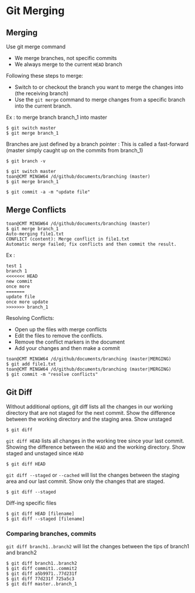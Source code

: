 # Git Merging

## Merging

Use git merge command
- We merge branches, not specific commits
- We always merge to the current `HEAD` branch

Following these steps to merge:
- Switch to or checkout the branch you want to merge the changes into (the receiving branch)
- Use the `git merge` command to merge changes from a specific branch into the current branch.

Ex : to merge branch branch_1 into master
````
$ git switch master
$ git merge branch_1
````

Branches are just defined by a branch pointer : This is called a fast-forward (master simply caught up on the commits from branch_1)
````
$ git branch -v

$ git switch master
toan@CMT MINGW64 /d/github/documents/branching (master)
$ git merge branch_1

$ git commit -a -m "update file"
````

## Merge Conflicts

````
toan@CMT MINGW64 /d/github/documents/branching (master)
$ git merge branch_1
Auto-merging file1.txt
CONFLICT (content): Merge conflict in file1.txt
Automatic merge failed; fix conflicts and then commit the result.
````

Ex :
````
test 1
branch 1
<<<<<<< HEAD
new commit
once more
=======
update file
once more update
>>>>>>> branch_1
````


Resolving Conflicts:
- Open up the files with merge conflicts
- Edit the files to remove the conflicts.
- Remove the conflict markers in the document
- Add your changes and then make a commit

````
toan@CMT MINGW64 /d/github/documents/branching (master|MERGING)
$ git add file1.txt
toan@CMT MINGW64 /d/github/documents/branching (master|MERGING)
$ git commit -m "resolve conflicts"
````

## Git Diff

Without additional options, git diff lists all the changes in our working directory that are not staged for the next commit. Show the difference between the working directory and the staging area. Show unstaged
````
$ git diff
````


`git diff HEAD` lists all changes in the working tree since your last commit. Showing the difference between the `HEAD` and the working directory. Show staged and unstaged since `HEAD`
````
$ git diff HEAD
````


`git diff --staged` or `--cached` will list the changes between the staging area and our last commit. Show only the changes that are staged.
````
$ git diff --staged
````

Diff-ing specific files
````
$ git diff HEAD [filename]
$ git diff --staged [filename]
````

### Comparing branches, commits

`git diff branch1..branch2` will list the changes between the tips of branch1 and branch2

````
$ git diff branch1..branch2
$ git diff commit1..commit2
$ git diff a5b9971..77d231f
$ git diff 77d231f 725a5c3
$ git diff master..branch_1
````

